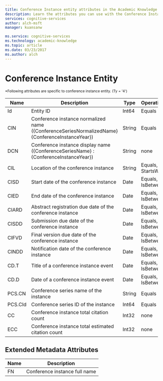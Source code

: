 ```yaml
---
title: Conference Instance entity attributes in the Academic Knowledge API | Microsoft Docs
description: Learn the attributes you can use with the Conference Instance entity in the Academic Knowledge API in Cognitive Services.
services: cognitive-services
author: alch-msft
manager: kuansanw

ms.service: cognitive-services
ms.technology: academic-knowledge
ms.topic: article
ms.date: 03/23/2017
ms.author: alch
---
```


# Conference Instance Entity

<sub>
*Following attributes are specific to conference instance entity. (Ty = '4')
</sub>


Name    |Description                            |Type       | Operations
------- | ------------------------------------- | --------- | ----------------------------
Id      |Entity ID                              |Int64      |Equals
CIN     |Conference instance normalized name ({ConferenceSeriesNormalizedName} {ConferenceInstanceYear})        |String     |Equals
DCN     |Conference instance display name ({ConferenceSeriesName} : {ConferenceInstanceYear})       |String     |none
CIL     |Location of the conference instance    |String     |Equals,<br/>StartsWith
CISD    |Start date of the conference instance  |Date       |Equals,<br/>IsBetween
CIED    |End date of the conference instance    |Date       |Equals,<br/>IsBetween
CIARD   |Abstract registration due date of the conference instance  |Date       |Equals,<br/>IsBetween
CISDD   |Submission due date of the conference instance     |Date       |Equals,<br/>IsBetween
CIFVD   |Final version due date of the conference instance  |Date       |Equals,<br/>IsBetween
CINDD   |Notification date of the conference instance   |Date       |Equals,<br/>IsBetween
CD.T    |Title of a conference instance event   |Date       |Equals,<br/>IsBetween
CD.D    |Date of a conference instance event    |Date       |Equals,<br/>IsBetween
PCS.CN  |Conference series name of the instance |String     |Equals
PCS.CId |Conference series ID of the instance |Int64    |Equals
CC      |Conference instance total citation count           |Int32      |none  
ECC     |Conference instance total estimated citation count |Int32      |none


## Extended Metadata Attributes ##

| Name |          Description          |
|------|-------------------------------|
|  FN  | Conference instance full name |

